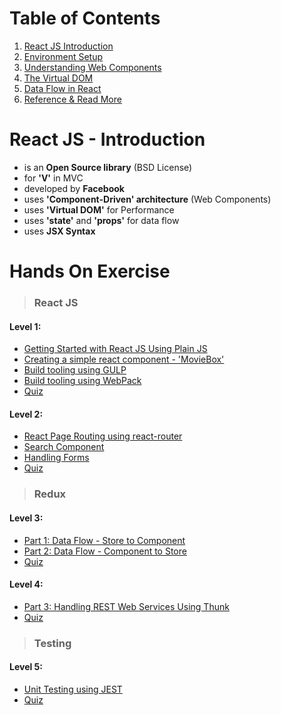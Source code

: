 # Table of Contents

1. [React JS Introduction](#react-js---introduction)
2. [Environment Setup](/environment-setup.md)
3. [Understanding Web Components](/concepts/web-components.md)
4. [The Virtual DOM](/concepts/virtual-dom.md)
5. [Data Flow in React](/concepts/data-flow.md)
6. [Reference & Read More](/concepts/reference.md)

# React JS - Introduction

* is an **Open Source library** \(BSD License\)
* for **'V'** in MVC
* developed by **Facebook**
* uses **'Component-Driven' architecture** \(Web Components\)
* uses **'Virtual DOM'** for Performance
* uses **'state'** and **'props'** for data flow
* uses **JSX Syntax**

# Hands On Exercise

> ### React JS

#### Level 1:

* [Getting Started with React JS Using Plain JS](/exercise/lesson-1.md)
* [Creating a simple react component - 'MovieBox'](/exercise/lesson-2.md)
* [Build tooling using GULP](/exercise/lesson-3.md)
* [Build tooling using WebPack](/exercise/lesson-4.md)
* [Quiz](https://www.classmarker.com/online-test/start/?quiz=eyt587a6720eb100)

#### Level 2:

* [React Page Routing using react-router](lesson-5.md)
* [Search Component](lesson-6.md)
* [Handling Forms](lesson-7.md)
* [Quiz]()

> ### Redux

#### Level 3:

* [Part 1: Data Flow - Store to Component]()
* [Part 2: Data Flow - Component to Store]()
* [Quiz]()

#### Level 4:

* [Part 3: Handling REST Web Services Using Thunk]()
* [Quiz]()

> ### Testing

#### Level 5:

* [Unit Testing using JEST]()
* [Quiz]()



